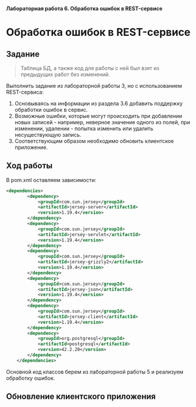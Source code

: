 **Лабораторная работа 6. Обработка ошибок в REST-сервисе**

# Обработка ошибок в REST-сервисе

## Задание

> Таблица БД, а также код для работы с ней был взят из предыдущих работ без изменений. 

Выполнить задание из лабораторной работы 3, но с использованием REST-сервиса:

1. Основываясь на информации из раздела 3.6 добавить поддержку обработки ошибок в сервис. 
2. Возможные ошибки, которые могут происходить при добавлении новых записей - например, неверное значение одного из полей, при изменении, удалении - попытка изменить или удалить несуществующую запись. 
3. Соответствующим образом необходимо обновить клиентское приложение.

## Ход работы

В pom.xml оставляем зависимости:

```xml
<dependencies>
        <dependency>
            <groupId>com.sun.jersey</groupId>
            <artifactId>jersey-server</artifactId>
            <version>1.19.4</version>
        </dependency>
        <dependency>
            <groupId>com.sun.jersey</groupId>
            <artifactId>jersey-servlet</artifactId>
            <version>1.19.4</version>
        </dependency>
        <dependency>
            <groupId>com.sun.jersey</groupId>
            <artifactId>jersey-grizzly2</artifactId>
            <version>1.19.4</version>
        </dependency>
        <dependency>
            <groupId>com.sun.jersey</groupId>
            <artifactId>jersey-json</artifactId>
            <version>1.19.4</version>
        </dependency>
        <dependency>
            <groupId>com.sun.jersey</groupId>
            <artifactId>jersey-client</artifactId>
            <version>1.19.4</version>
        </dependency>
        <dependency>
            <groupId>org.postgresql</groupId>
            <artifactId>postgresql</artifactId>
            <version>42.2.20</version>
        </dependency>
    </dependencies>
```

Основной код классов берем из лабораторной работы 5 и реализуем обработку ошибок. 



## Обновление клиентского приложения

